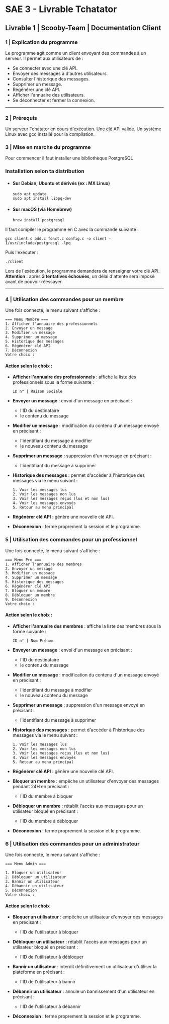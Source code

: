 # SAE 3 - Livrable Tchatator

## Livrable 1 | Scooby-Team | Documentation Client

### 1 | Explication du programme

Le programme agit comme un client envoyant des commandes à un serveur. Il permet aux utilisateurs de :

-   Se connecter avec une clé API.
-   Envoyer des messages à d'autres utilisateurs.
-   Consulter l'historique des messages.
-   Supprimer un message.
-   Régénérer une clé API.
-   Afficher l'annuaire des utilisateurs.
-   Se déconnecter et fermer la connexion.

---

### 2 | Prérequis

Un serveur Tchatator en cours d'exécution.
Une clé API valide.
Un système Linux avec gcc installé pour la compilation.

### 3 | Mise en marche du programme

Pour commencer il faut installer une bibliothèque PostgreSQL

### **Installation selon ta distribution**

-   #### **Sur Debian, Ubuntu et dérivés (ex : MX Linux)**

    ```
    sudo apt update
    sudo apt install libpq-dev
    ```

-   #### **Sur macOS (via Homebrew)**

    ```
    brew install postgresql
    ```

Il faut compiler le programme en C avec la commande suivante :

```
gcc client.c bdd.c fonct.c config.c -o client -I/usr/include/postgresql -lpq
```

Puis l'exécuter :

```
./client
```

Lors de l'exécution, le programme demandera de renseigner votre clé API.  
**Attention** : après **3 tentatives échouées**, un délai d'attente sera imposé avant de pouvoir réessayer.

---

### 4 | Utilisation des commandes pour un membre

Une fois connecté, le menu suivant s'affiche :

```
=== Menu Membre ===
1. Afficher l'annuaire des professionnels
2. Envoyer un message
3. Modifier un message
4. Supprimer un message
5. Historique des messages
6. Régénérer clé API
7. Déconnexion
Votre choix :
```

#### Action selon le choix :

-   **Afficher l'annuaire des professionnels** : affiche la liste des professionnels sous la forme suivante :
    
    ```
    ID n° | Raison Sociale
    ```

-   **Envoyer un message** : envoi d'un message en précisant :

    -   l'ID du destinataire
    -   le contenu du message

-   **Modifier un message** : modification du contenu d'un message envoyé en précisant :

    -   l'identifiant du message à modifier
    -   le nouveau contenu du message

-   **Supprimer un message** : suppression d'un message en précisant :

    -   l'identifiant du message à supprimer

-   **Historique des messages** : permet d'accéder à l'historique des messages via le menu suivant :

    ```
    1. Voir les messages lus
    2. Voir les messages non lus
    3. Voir les messages reçus (lus et non lus)
    4. Voir les messages envoyés
    5. Retour au menu principal
    ```

-   **Régénérer clé API** : génère une nouvelle clé API.

-   **Déconnexion** : ferme proprement la session et le programme.

### 5 | Utilisation des commandes pour un professionnel

Une fois connecté, le menu suivant s'affiche :

```
=== Menu Pro ===
1. Afficher l'annuaire des membres
2. Envoyer un message
3. Modifier un message
4. Supprimer un message
5. Historique des messages
6. Régénérer clé API
7. Bloquer un membre
8. Débloquer un membre
9. Déconnexion
Votre choix :
```

#### Action selon le choix :

-   **Afficher l'annuaire des membres** : affiche la liste des membres sous la forme suivante :
    
    ```
    ID n° | Nom Prénom
    ```

-   **Envoyer un message** : envoi d'un message en précisant :

    -   l'ID du destinataire
    -   le contenu du message

-   **Modifier un message** : modification du contenu d'un message envoyé en précisant :

    -   l'identifiant du message à modifier
    -   le nouveau contenu du message

-   **Supprimer un message** : suppression d'un message envoyé en précisant :

    -   l'identifiant du message à supprimer

-   **Historique des messages** : permet d'accéder à l'historique des messages via le menu suivant :

    ```
    1. Voir les messages lus
    2. Voir les messages non lus
    3. Voir les messages reçus (lus et non lus)
    4. Voir les messages envoyés
    5. Retour au menu principal
    ```

-   **Régénérer clé API** : génère une nouvelle clé API.

-   **Bloquer un membre** : empêche un utilisateur d'envoyer des messages pendant 24H en précisant :

    -   l'ID du membre à bloquer

-   **Débloquer un membre** : rétablit l'accès aux messages pour un utilisateur bloqué en précisant :

    -   l'ID du membre à débloquer

-   **Déconnexion** : ferme proprement la session et le programme.

### 6 | Utilisation des commandes pour un administrateur

Une fois connecté, le menu suivant s'affiche :

```
=== Menu Admin ===

1. Bloquer un utilisateur
2. Débloquer un utilisateur
3. Bannir un utilisateur
4. Débannir un utilisateur
5. Déconnexion
Votre choix :
```

#### Action selon le choix

-   **Bloquer un utilisateur** : empêche un utilisateur d'envoyer des messages en précisant :
    -   l'ID de l'utilisateur à bloquer
-   **Débloquer un utilisateur** : rétablit l'accès aux messages pour un utilisateur bloqué en précisant :

    -   l'ID de l'utilisateur à débloquer

-   **Bannir un utilisateur** : interdit définitivement un utilisateur d'utiliser la plateforme en précisant :

    -   l'ID de l'utilisateur à bannir

-   **Débannir un utilisateur** : annule un bannissement d'un utilisateur en précisant :

    -   l'ID de l'utilisateur à débannir

-   **Déconnexion** : ferme proprement la session et le programme.

